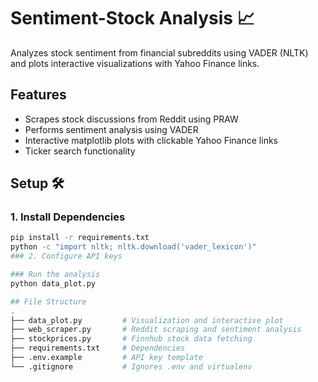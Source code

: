 # Sentiment-Stock Analysis 📈

Analyzes stock sentiment from financial subreddits using VADER (NLTK) and plots interactive visualizations with Yahoo Finance links.

## Features
- Scrapes stock discussions from Reddit using PRAW
- Performs sentiment analysis using VADER
- Interactive matplotlib plots with clickable Yahoo Finance links
- Ticker search functionality

## Setup 🛠️

### 1. Install Dependencies
```bash
pip install -r requirements.txt
python -c "import nltk; nltk.download('vader_lexicon')"
### 2. Configure API keys

### Run the analysis
python data_plot.py

## File Structure
.
├── data_plot.py         # Visualization and interactive plot
├── web_scraper.py       # Reddit scraping and sentiment analysis
├── stockprices.py       # Finnhub stock data fetching
├── requirements.txt     # Dependencies
├── .env.example         # API key template
└── .gitignore           # Ignores .env and virtualenv